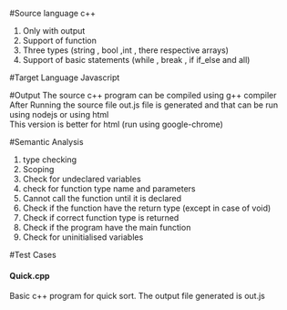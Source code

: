 #Source language 
c++  
1. Only with output  
2. Support of function  
3. Three types (string , bool ,int , there respective arrays)  
4. Support of basic statements (while , break , if if_else and all)  

 
#Target Language 
Javascript  

#Output 
The source c++ program can be compiled using g++ compiler  
After Running the source file out.js file is generated and that can be run using nodejs or using html  
This version is better for html (run using google-chrome)  

#Semantic Analysis

1. type checking  
2. Scoping  
3. Check for undeclared variables  
4. check for function type name and parameters  
5. Cannot call the function until it is declared  
6. Check if the function have the return type (except in case of void)  
7. Check if correct function type is returned  
8. Check if the program have the main function  
9. Check for uninitialised variables  

#Test Cases
#### Quick.cpp
Basic c++ program for quick sort. The output file generated is out.js   
